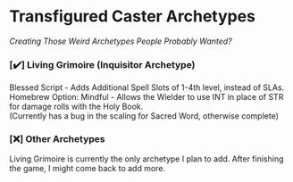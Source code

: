 # Transfigured Caster Archetypes
*Creating Those Weird Archetypes People Probably Wanted?*

### [:heavy_check_mark:] Living Grimoire (Inquisitor Archetype)  
Blessed Script - Adds Additional Spell Slots of 1-4th level, instead of SLAs.  
Homebrew Option: Mindful - Allows the Wielder to use INT in place of STR for damage rolls with the Holy Book.  
(Currently has a bug in the scaling for Sacred Word, otherwise complete)  

### [:x:] Other Archetypes  
Living Grimoire is currently the only archetype I plan to add. After finishing the game, I might come back to add more.  
